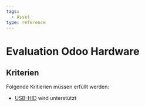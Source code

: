 ```yaml
---
tags:
  - Asset
type: reference
---
```

# Evaluation Odoo Hardware

## Kriterien

Folgende Kritierien müssen erfüllt werden:

* [USB-HID](https://www.usb.org/hid) wird unterstützt